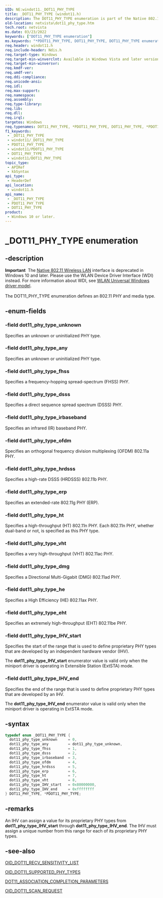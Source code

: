 ```yaml
---
UID: NE:windot11._DOT11_PHY_TYPE
title: _DOT11_PHY_TYPE (windot11.h)
description: The DOT11_PHY_TYPE enumeration is part of the Native 802.11 Wireless LAN interface, which is deprecated for Windows 10 and later.
old-location: netvista\dot11_phy_type.htm
tech.root: netvista
ms.date: 03/23/2022
keywords: ["DOT11_PHY_TYPE enumeration"]
ms.keywords: "*PDOT11_PHY_TYPE, DOT11_PHY_TYPE, DOT11_PHY_TYPE enumeration [Network Drivers Starting with Windows Vista], Native_802.11_data_types_814496a3-4f7e-44a0-925c-0dbf64eb3f72.xml, PDOT11_PHY_TYPE, PDOT11_PHY_TYPE enumeration pointer [Network Drivers Starting with Windows Vista], _DOT11_PHY_TYPE, dot11_phy_type_IHV_end, dot11_phy_type_IHV_start, dot11_phy_type_any, dot11_phy_type_dsss, dot11_phy_type_erp, dot11_phy_type_fhss, dot11_phy_type_hrdsss, dot11_phy_type_ht, dot11_phy_type_irbaseband, dot11_phy_type_ofdm, dot11_phy_type_unknown, dot11_phy_type_vht, netvista.dot11_phy_type, windot11/DOT11_PHY_TYPE, windot11/PDOT11_PHY_TYPE, windot11/dot11_phy_type_IHV_end, windot11/dot11_phy_type_IHV_start, windot11/dot11_phy_type_any, windot11/dot11_phy_type_dsss, windot11/dot11_phy_type_erp, windot11/dot11_phy_type_fhss, windot11/dot11_phy_type_hrdsss, windot11/dot11_phy_type_ht, windot11/dot11_phy_type_irbaseband, windot11/dot11_phy_type_ofdm, windot11/dot11_phy_type_unknown, windot11/dot11_phy_type_vht"
req.header: windot11.h
req.include-header: Ndis.h
req.target-type: Windows
req.target-min-winverclnt: Available in Windows Vista and later versions of the Windows operating   systems.
req.target-min-winversvr: 
req.kmdf-ver: 
req.umdf-ver: 
req.ddi-compliance: 
req.unicode-ansi: 
req.idl: 
req.max-support: 
req.namespace: 
req.assembly: 
req.type-library: 
req.lib: 
req.dll: 
req.irql: 
targetos: Windows
req.typenames: DOT11_PHY_TYPE, *PDOT11_PHY_TYPE, DOT11_PHY_TYPE, *PDOT11_PHY_TYPE
f1_keywords:
 - _DOT11_PHY_TYPE
 - windot11/_DOT11_PHY_TYPE
 - PDOT11_PHY_TYPE
 - windot11/PDOT11_PHY_TYPE
 - DOT11_PHY_TYPE
 - windot11/DOT11_PHY_TYPE
topic_type:
 - APIRef
 - kbSyntax
api_type:
 - HeaderDef
api_location:
 - windot11.h
api_name:
 - _DOT11_PHY_TYPE
 - PDOT11_PHY_TYPE
 - DOT11_PHY_TYPE
product:
 - Windows 10 or later.
---
```


# _DOT11_PHY_TYPE enumeration


## -description

<div class="alert"><b>Important</b>  The <a href="/previous-versions/windows/hardware/wireless/ff560689(v=vs.85)">Native 802.11 Wireless LAN</a> interface is deprecated in Windows 10 and later. Please use the WLAN Device Driver Interface (WDI) instead. For more information about WDI, see <a href="/windows-hardware/drivers/network/wifi-universal-driver-model">WLAN Universal Windows driver model</a>.</div><div> </div>The DOT11_PHY_TYPE enumeration defines an 802.11 PHY and media type.

## -enum-fields

### -field dot11_phy_type_unknown

Specifies an unknown or uninitialized PHY type.

### -field dot11_phy_type_any

Specifies an unknown or uninitialized PHY type.

### -field dot11_phy_type_fhss

Specifies a frequency-hopping spread-spectrum (FHSS) PHY.

### -field dot11_phy_type_dsss

Specifies a direct sequence spread spectrum (DSSS) PHY.

### -field dot11_phy_type_irbaseband

Specifies an infrared (IR) baseband PHY.

### -field dot11_phy_type_ofdm

Specifies an orthogonal frequency division multiplexing (OFDM) 802.11a PHY.

### -field dot11_phy_type_hrdsss

Specifies a high-rate DSSS (HRDSSS) 802.11b PHY.

### -field dot11_phy_type_erp

Specifies an extended-rate 802.11g PHY (ERP).

### -field dot11_phy_type_ht

Specifies a high-throughput (HT) 802.11n PHY. Each 802.11n PHY, whether dual-band or not, is
     specified as this PHY type.

### -field dot11_phy_type_vht

Specifies a very high-throughput (VHT) 802.11ac PHY.

### -field dot11_phy_type_dmg

Specifies a Directional Multi-Gigabit (DMG) 802.11ad PHY.

### -field dot11_phy_type_he 

Specifies a High Efficiency (HE) 802.11ax PHY.

### -field dot11_phy_type_eht

Specifies an extremely high-throughput (EHT) 802.11be PHY.

### -field dot11_phy_type_IHV_start

Specifies the start of the range that is used to define proprietary PHY types that are developed
     by an independent hardware vendor (IHV).


The
     <b>dot11_phy_type_IHV_start</b> enumerator value is valid only when the miniport driver is operating in
     Extensible Station (ExtSTA) mode.

### -field dot11_phy_type_IHV_end

Specifies the end of the range that is used to define proprietary PHY types that are developed by
     an IHV.


The
     <b>dot11_phy_type_IHV_end</b> enumerator value is valid only when the miniport driver is operating in
     ExtSTA mode.

## -syntax

```cpp
typedef enum _DOT11_PHY_TYPE {
  dot11_phy_type_unknown     = 0,
  dot11_phy_type_any         = dot11_phy_type_unknown,
  dot11_phy_type_fhss        = 1,
  dot11_phy_type_dsss        = 2,
  dot11_phy_type_irbaseband  = 3,
  dot11_phy_type_ofdm        = 4,
  dot11_phy_type_hrdsss      = 5,
  dot11_phy_type_erp         = 6,
  dot11_phy_type_ht          = 7,
  dot11_phy_type_vht         = 8,
  dot11_phy_type_IHV_start   = 0x80000000,
  dot11_phy_type_IHV_end     = 0xffffffff
} DOT11_PHY_TYPE, *PDOT11_PHY_TYPE;
```

## -remarks

An IHV can assign a value for its proprietary PHY types from
    <b>dot11_phy_type_IHV_start</b> through
    <b>dot11_phy_type_IHV_end</b>. The IHV must assign a unique number from this range for each of its
    proprietary PHY types.

## -see-also

<a href="/windows-hardware/drivers/network/oid-dot11-recv-sensitivity-list">OID_DOT11_RECV_SENSITIVITY_LIST</a>



<a href="/windows-hardware/drivers/network/oid-dot11-supported-phy-types">OID_DOT11_SUPPORTED_PHY_TYPES</a>



<a href="..\windot11\ns-windot11-dot11_association_completion_parameters.md">
   DOT11_ASSOCIATION_COMPLETION_PARAMETERS</a>



<a href="/windows-hardware/drivers/network/oid-dot11-scan-request">OID_DOT11_SCAN_REQUEST</a>

